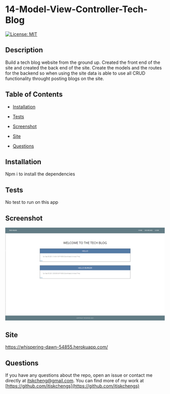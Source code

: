 # 14-Model-View-Controller-Tech-Blog

[![License: MIT](https://img.shields.io/badge/License-MIT-yellow.svg)](https://opensource.org/licenses/MIT)

  ## Description

  Build a tech blog website from the ground up. Created the front end of the site and created the back end of the site. Create the models and the routes for the backend so when using the site data is able to use all CRUD functionality throught posting blogs on the site.

  ## Table of Contents

  * [Installation](#installation)

  * [Tests](#tests)

  * [Screenshot](#screenshot)

  * [Site](#site)

  * [Questions](#questions)

  ## Installation

  Npm i to install the dependencies 

  ## Tests

  No test to run on this app

  ## Screenshot

  ![This is Tech Blog with full CRUD functionality](./public/img/techblog-image.png)

  ## Site

  https://whispering-dawn-54855.herokuapp.com/

  ## Questions 

  If you have any questions about the repo, open an issue or contact me directly at itskcheng@gmail.com. You can find more of my work at [https://github.com/itiskchengs](https://github.com/itiskchengs)
  
